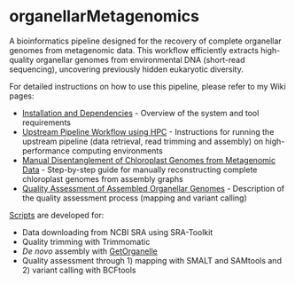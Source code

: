 # organellarMetagenomics

A bioinformatics pipeline designed for the recovery of complete organellar genomes from metagenomic data. This workflow efficiently extracts high-quality organellar genomes from environmental DNA (short-read sequencing), uncovering previously hidden eukaryotic diversity.

For detailed instructions on how to use this pipeline, please refer to my Wiki pages:

- [Installation and Dependencies](https://github.com/GeertsManon/organellarMetagenomics/wiki/A:-Installation-&-Dependencies) - Overview of the system and tool requirements
- [Upstream Pipeline Workflow using HPC](https://github.com/GeertsManon/organellarMetagenomics/wiki/B:-Upstream-pipeline-workflow-using-HPC) - Instructions for running the upstream pipeline (data retrieval, read trimming and assembly) on high-performance computing environments
- [Manual Disentanglement of Chloroplast Genomes from Metagenomic Data](https://github.com/GeertsManon/organellarMetagenomics/wiki/C:-Manual-Disentanglement-of-Chloroplast-Genomes-from-Metagenomic-Data-in-Bandage) - Step-by-step guide for manually reconstructing complete chloroplast genomes from assembly graphs
- [Quality Assessment of Assembled Organellar Genomes](https://github.com/GeertsManon/organellarMetagenomics/wiki/D:-Quality-Assessment-of-Assembled-Organellar-Genomes) - Description of the quality assessment process (mapping and variant calling)

[Scripts](https://github.com/GeertsManon/organellarMetagenomics/tree/main/scripts) are developed for:

- Data downloading from NCBI SRA using SRA-Toolkit
- Quality trimming with Trimmomatic
- _De novo_ assembly with [GetOrganelle](https://github.com/Kinggerm/GetOrganelle)
- Quality assessment through 1) mapping with SMALT and SAMtools and 2) variant calling with BCFtools
